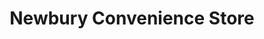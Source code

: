 ---
title: "Newbury Convenience Store"
url: /bolton/newbury-convenience-store/
shop: Lebensmittel
---